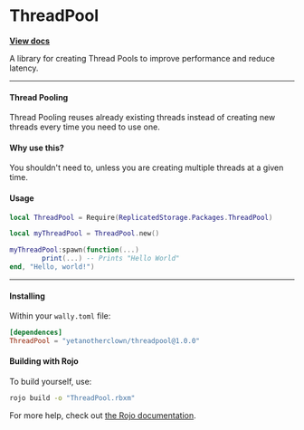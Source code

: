 # ThreadPool

<a href="https://yetanotherclown.github.io/ThreadPool/"><strong>View docs</strong></a>

A library for creating Thread Pools to improve performance and reduce latency.

---

#### Thread Pooling
Thread Pooling reuses already existing threads instead of creating new threads every time you need to use one.

#### Why use this?
You shouldn't need to, unless you are creating multiple threads at a given time.

#### Usage
```lua
local ThreadPool = Require(ReplicatedStorage.Packages.ThreadPool)

local myThreadPool = ThreadPool.new()

myThreadPool:spawn(function(...)
        print(...) -- Prints "Hello World"
end, "Hello, world!")
```

---

#### Installing

Within your ``wally.toml`` file:
```toml
[dependences]
ThreadPool = "yetanotherclown/threadpool@1.0.0"
```

#### Building with Rojo

To build yourself, use: 
```bash
rojo build -o "ThreadPool.rbxm"
```

For more help, check out [the Rojo documentation](https://rojo.space/docs).